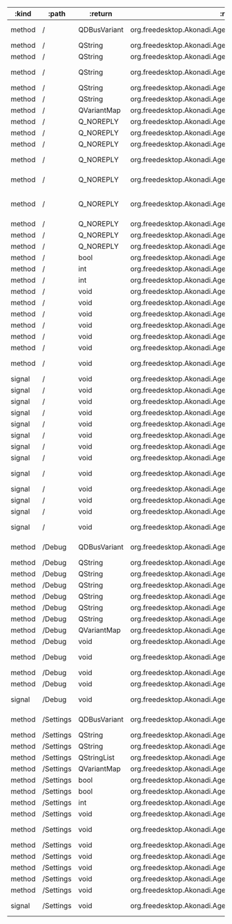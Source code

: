 :kind  | :path     | :return      | :root                                                    | :sig                                                                                                                                         
------ | --------- | ------------ | -------------------------------------------------------- | ---------------------------------------------------------------------------------------------------------------------------------------------
method | /         | QDBusVariant | org.freedesktop.Akonadi.Agent.akonadi_birthdays_resource | org.freedesktop.DBus.Properties.Get(QString interface_name, QString property_name)                                                           
method | /         | QString      | org.freedesktop.Akonadi.Agent.akonadi_birthdays_resource | org.freedesktop.Akonadi.Agent.Status.statusMessage()                                                                                         
method | /         | QString      | org.freedesktop.Akonadi.Agent.akonadi_birthdays_resource | org.freedesktop.Akonadi.Resource.name()                                                                                                      
method | /         | QString      | org.freedesktop.Akonadi.Agent.akonadi_birthdays_resource | org.freedesktop.Akonadi.Resource.requestItemDelivery({D-Bus type "ax"} uids, {D-Bus type "aay"} parts)                                       
method | /         | QString      | org.freedesktop.Akonadi.Agent.akonadi_birthdays_resource | org.freedesktop.DBus.Introspectable.Introspect()                                                                                             
method | /         | QString      | org.freedesktop.Akonadi.Agent.akonadi_birthdays_resource | org.freedesktop.DBus.Peer.GetMachineId()                                                                                                     
method | /         | QVariantMap  | org.freedesktop.Akonadi.Agent.akonadi_birthdays_resource | org.freedesktop.DBus.Properties.GetAll(QString interface_name)                                                                               
method | /         | Q_NOREPLY    | org.freedesktop.Akonadi.Agent.akonadi_birthdays_resource | void org.freedesktop.Akonadi.Agent.Control.configure(qlonglong windowId)                                                                     
method | /         | Q_NOREPLY    | org.freedesktop.Akonadi.Agent.akonadi_birthdays_resource | void org.freedesktop.Akonadi.Agent.Status.setOnline(bool state)                                                                              
method | /         | Q_NOREPLY    | org.freedesktop.Akonadi.Agent.akonadi_birthdays_resource | void org.freedesktop.Akonadi.Resource.synchronize()                                                                                          
method | /         | Q_NOREPLY    | org.freedesktop.Akonadi.Agent.akonadi_birthdays_resource | void org.freedesktop.Akonadi.Resource.synchronizeCollection(qlonglong collectionId)                                                          
method | /         | Q_NOREPLY    | org.freedesktop.Akonadi.Agent.akonadi_birthdays_resource | void org.freedesktop.Akonadi.Resource.synchronizeCollection(qlonglong collectionId, bool recursive)                                          
method | /         | Q_NOREPLY    | org.freedesktop.Akonadi.Agent.akonadi_birthdays_resource | void org.freedesktop.Akonadi.Resource.synchronizeCollectionAttributes(qlonglong collectionId)                                                
method | /         | Q_NOREPLY    | org.freedesktop.Akonadi.Agent.akonadi_birthdays_resource | void org.freedesktop.Akonadi.Resource.synchronizeCollectionTree()                                                                            
method | /         | Q_NOREPLY    | org.freedesktop.Akonadi.Agent.akonadi_birthdays_resource | void org.freedesktop.Akonadi.Resource.synchronizeRelations()                                                                                 
method | /         | Q_NOREPLY    | org.freedesktop.Akonadi.Agent.akonadi_birthdays_resource | void org.freedesktop.Akonadi.Resource.synchronizeTags()                                                                                      
method | /         | bool         | org.freedesktop.Akonadi.Agent.akonadi_birthdays_resource | org.freedesktop.Akonadi.Agent.Status.isOnline()                                                                                              
method | /         | int          | org.freedesktop.Akonadi.Agent.akonadi_birthdays_resource | org.freedesktop.Akonadi.Agent.Status.progress()                                                                                              
method | /         | int          | org.freedesktop.Akonadi.Agent.akonadi_birthdays_resource | org.freedesktop.Akonadi.Agent.Status.status()                                                                                                
method | /         | void         | org.freedesktop.Akonadi.Agent.akonadi_birthdays_resource | org.freedesktop.Akonadi.Agent.Control.abort()                                                                                                
method | /         | void         | org.freedesktop.Akonadi.Agent.akonadi_birthdays_resource | org.freedesktop.Akonadi.Agent.Control.cleanup()                                                                                              
method | /         | void         | org.freedesktop.Akonadi.Agent.akonadi_birthdays_resource | org.freedesktop.Akonadi.Agent.Control.quit()                                                                                                 
method | /         | void         | org.freedesktop.Akonadi.Agent.akonadi_birthdays_resource | org.freedesktop.Akonadi.Agent.Control.reconfigure()                                                                                          
method | /         | void         | org.freedesktop.Akonadi.Agent.akonadi_birthdays_resource | org.freedesktop.Akonadi.Resource.setName(QString name)                                                                                       
method | /         | void         | org.freedesktop.Akonadi.Agent.akonadi_birthdays_resource | org.freedesktop.DBus.Peer.Ping()                                                                                                             
method | /         | void         | org.freedesktop.Akonadi.Agent.akonadi_birthdays_resource | org.freedesktop.DBus.Properties.Set(QString interface_name, QString property_name, QDBusVariant value)                                       
signal | /         | void         | org.freedesktop.Akonadi.Agent.akonadi_birthdays_resource | org.freedesktop.Akonadi.Agent.Control.configurationDialogAccepted()                                                                          
signal | /         | void         | org.freedesktop.Akonadi.Agent.akonadi_birthdays_resource | org.freedesktop.Akonadi.Agent.Control.configurationDialogRejected()                                                                          
signal | /         | void         | org.freedesktop.Akonadi.Agent.akonadi_birthdays_resource | org.freedesktop.Akonadi.Agent.Status.advancedStatus(QVariantMap status)                                                                      
signal | /         | void         | org.freedesktop.Akonadi.Agent.akonadi_birthdays_resource | org.freedesktop.Akonadi.Agent.Status.error(QString message)                                                                                  
signal | /         | void         | org.freedesktop.Akonadi.Agent.akonadi_birthdays_resource | org.freedesktop.Akonadi.Agent.Status.onlineChanged(bool state)                                                                               
signal | /         | void         | org.freedesktop.Akonadi.Agent.akonadi_birthdays_resource | org.freedesktop.Akonadi.Agent.Status.percent(int percent)                                                                                    
signal | /         | void         | org.freedesktop.Akonadi.Agent.akonadi_birthdays_resource | org.freedesktop.Akonadi.Agent.Status.status(int status, QString message)                                                                     
signal | /         | void         | org.freedesktop.Akonadi.Agent.akonadi_birthdays_resource | org.freedesktop.Akonadi.Agent.Status.warning(QString message)                                                                                
signal | /         | void         | org.freedesktop.Akonadi.Agent.akonadi_birthdays_resource | org.freedesktop.Akonadi.Resource.attributesSynchronized(qlonglong collectionId)                                                              
signal | /         | void         | org.freedesktop.Akonadi.Agent.akonadi_birthdays_resource | org.freedesktop.Akonadi.Resource.collectionTreeSynchronized()                                                                                
signal | /         | void         | org.freedesktop.Akonadi.Agent.akonadi_birthdays_resource | org.freedesktop.Akonadi.Resource.nameChanged(QString name)                                                                                   
signal | /         | void         | org.freedesktop.Akonadi.Agent.akonadi_birthdays_resource | org.freedesktop.Akonadi.Resource.synchronized()                                                                                              
signal | /         | void         | org.freedesktop.Akonadi.Agent.akonadi_birthdays_resource | org.freedesktop.DBus.Properties.PropertiesChanged(QString interface_name, QVariantMap changed_properties, QStringList invalidated_properties)
method | /Debug    | QDBusVariant | org.freedesktop.Akonadi.Agent.akonadi_birthdays_resource | org.freedesktop.DBus.Properties.Get(QString interface_name, QString property_name)                                                           
method | /Debug    | QString      | org.freedesktop.Akonadi.Agent.akonadi_birthdays_resource | org.freedesktop.DBus.Introspectable.Introspect()                                                                                             
method | /Debug    | QString      | org.freedesktop.Akonadi.Agent.akonadi_birthdays_resource | org.freedesktop.DBus.Peer.GetMachineId()                                                                                                     
method | /Debug    | QString      | org.freedesktop.Akonadi.Agent.akonadi_birthdays_resource | org.kde.dfaure.dumpMemoryInfoToString()                                                                                                      
method | /Debug    | QString      | org.freedesktop.Akonadi.Agent.akonadi_birthdays_resource | org.kde.dfaure.dumpMemoryInfoToString()                                                                                                      
method | /Debug    | QString      | org.freedesktop.Akonadi.Agent.akonadi_birthdays_resource | org.kde.dfaure.dumpNotificationListToString()                                                                                                
method | /Debug    | QString      | org.freedesktop.Akonadi.Agent.akonadi_birthdays_resource | org.kde.dfaure.dumpNotificationListToString()                                                                                                
method | /Debug    | QVariantMap  | org.freedesktop.Akonadi.Agent.akonadi_birthdays_resource | org.freedesktop.DBus.Properties.GetAll(QString interface_name)                                                                               
method | /Debug    | void         | org.freedesktop.Akonadi.Agent.akonadi_birthdays_resource | org.freedesktop.DBus.Peer.Ping()                                                                                                             
method | /Debug    | void         | org.freedesktop.Akonadi.Agent.akonadi_birthdays_resource | org.freedesktop.DBus.Properties.Set(QString interface_name, QString property_name, QDBusVariant value)                                       
method | /Debug    | void         | org.freedesktop.Akonadi.Agent.akonadi_birthdays_resource | org.kde.dfaure.dumpMemoryInfo()                                                                                                              
method | /Debug    | void         | org.freedesktop.Akonadi.Agent.akonadi_birthdays_resource | org.kde.dfaure.dumpMemoryInfo()                                                                                                              
signal | /Debug    | void         | org.freedesktop.Akonadi.Agent.akonadi_birthdays_resource | org.freedesktop.DBus.Properties.PropertiesChanged(QString interface_name, QVariantMap changed_properties, QStringList invalidated_properties)
method | /Settings | QDBusVariant | org.freedesktop.Akonadi.Agent.akonadi_birthdays_resource | org.freedesktop.DBus.Properties.Get(QString interface_name, QString property_name)                                                           
method | /Settings | QString      | org.freedesktop.Akonadi.Agent.akonadi_birthdays_resource | org.freedesktop.DBus.Introspectable.Introspect()                                                                                             
method | /Settings | QString      | org.freedesktop.Akonadi.Agent.akonadi_birthdays_resource | org.freedesktop.DBus.Peer.GetMachineId()                                                                                                     
method | /Settings | QStringList  | org.freedesktop.Akonadi.Agent.akonadi_birthdays_resource | org.kde.Akonadi.Birthdays.Settings.filterCategories()                                                                                        
method | /Settings | QVariantMap  | org.freedesktop.Akonadi.Agent.akonadi_birthdays_resource | org.freedesktop.DBus.Properties.GetAll(QString interface_name)                                                                               
method | /Settings | bool         | org.freedesktop.Akonadi.Agent.akonadi_birthdays_resource | org.kde.Akonadi.Birthdays.Settings.enableAlarm()                                                                                             
method | /Settings | bool         | org.freedesktop.Akonadi.Agent.akonadi_birthdays_resource | org.kde.Akonadi.Birthdays.Settings.filterOnCategories()                                                                                      
method | /Settings | int          | org.freedesktop.Akonadi.Agent.akonadi_birthdays_resource | org.kde.Akonadi.Birthdays.Settings.alarmDays()                                                                                               
method | /Settings | void         | org.freedesktop.Akonadi.Agent.akonadi_birthdays_resource | org.freedesktop.DBus.Peer.Ping()                                                                                                             
method | /Settings | void         | org.freedesktop.Akonadi.Agent.akonadi_birthdays_resource | org.freedesktop.DBus.Properties.Set(QString interface_name, QString property_name, QDBusVariant value)                                       
method | /Settings | void         | org.freedesktop.Akonadi.Agent.akonadi_birthdays_resource | org.kde.Akonadi.Birthdays.Settings.save()                                                                                                    
method | /Settings | void         | org.freedesktop.Akonadi.Agent.akonadi_birthdays_resource | org.kde.Akonadi.Birthdays.Settings.setAlarmDays(int)                                                                                         
method | /Settings | void         | org.freedesktop.Akonadi.Agent.akonadi_birthdays_resource | org.kde.Akonadi.Birthdays.Settings.setEnableAlarm(bool)                                                                                      
method | /Settings | void         | org.freedesktop.Akonadi.Agent.akonadi_birthdays_resource | org.kde.Akonadi.Birthdays.Settings.setFilterCategories(QStringList)                                                                          
method | /Settings | void         | org.freedesktop.Akonadi.Agent.akonadi_birthdays_resource | org.kde.Akonadi.Birthdays.Settings.setFilterOnCategories(bool)                                                                               
signal | /Settings | void         | org.freedesktop.Akonadi.Agent.akonadi_birthdays_resource | org.freedesktop.DBus.Properties.PropertiesChanged(QString interface_name, QVariantMap changed_properties, QStringList invalidated_properties)
